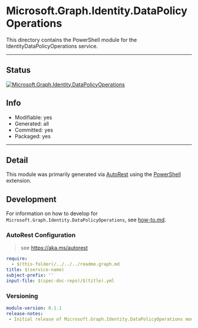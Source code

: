 <!-- region Generated -->
# Microsoft.Graph.Identity.DataPolicyOperations
This directory contains the PowerShell module for the IdentityDataPolicyOperations service.

---
## Status
[![Microsoft.Graph.Identity.DataPolicyOperations](https://img.shields.io/powershellgallery/v/Microsoft.Graph.Identity.DataPolicyOperations.svg?style=flat-square&label=Microsoft.Graph.Identity.DataPolicyOperations "Microsoft.Graph.Identity.DataPolicyOperations")](https://www.powershellgallery.com/packages/Microsoft.Graph.Identity.DataPolicyOperations/)

## Info
- Modifiable: yes
- Generated: all
- Committed: yes
- Packaged: yes

---
## Detail
This module was primarily generated via [AutoRest](https://github.com/Azure/autorest) using the [PowerShell](https://github.com/Azure/autorest.powershell) extension.

## Development
For information on how to develop for `Microsoft.Graph.Identity.DataPolicyOperations`, see [how-to.md](how-to.md).
<!-- endregion -->

### AutoRest Configuration

> see https://aka.ms/autorest

``` yaml
require:
  - $(this-folder)/../../../readme.graph.md
title: $(service-name)
subject-prefix: ''
input-file: $(spec-doc-repo)/$(title).yml
```
### Versioning

``` yaml
module-version: 0.1.1
release-notes:
 - Initial release of Microsoft.Graph.Identity.DataPolicyOperations module.
```

